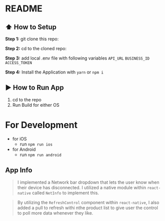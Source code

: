 # README

## :arrow_up: How to Setup

**Step 1:** git clone this repo:

**Step 2:** cd to the cloned repo:

**Step 3:** add local .env file with following variables `API_URL` `BUSINESS_ID` `ACCESS_TOKEN`

**Step 4:** Install the Application with `yarn` or `npm i`

## :arrow_forward: How to Run App

1. cd to the repo
2. Run Build for either OS

# For Development

- for iOS
  - run `npm run ios`
- for Android
  - run `npm run android`

## App Info

> I implemented a Network bar dropdown that lets the user know when their device has disconnected. I utilized a native module within `react-native` called `NetInfo` to implement this.

> By utilizing the `RefreshControl` component within `react-native`, I also added a pull to refresh withi nthe product list to give user the control to poll more data whenever they like.
